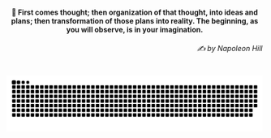 <h4 align="center">
  💭 First comes thought; then organization of that thought, into ideas and plans; then transformation of those plans into reality. The beginning, as you will observe, is in your imagination.
  <h6 align="right">
    <i>
      ✍️ by Napoleon Hill
    </i>
  </h6>
</h4>

#

<picture>
  <source media="(prefers-color-scheme: dark)" srcset="https://raw.githubusercontent.com/sakshiagrwal/sakshiagrwal/output/github-snake-dark.svg">
  <source media="(prefers-color-scheme: light)" srcset="https://raw.githubusercontent.com/sakshiagrwal/sakshiagrwal/output/github-snake.svg">
  <img alt="snk" src="https://raw.githubusercontent.com/sakshiagrwal/sakshiagrwal/output/github-snake.svg">
</picture>
